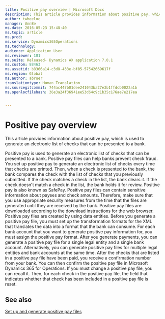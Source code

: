 ```yaml
---
title: Positive pay overview | Microsoft Docs
description: This article provides information about positive pay, which is used to generate an electronic list of checks that can be presented to a bank.
author: twheeloc
manager: AnnBe
ms.date: 2016-05-23 15:48:40
ms.topic: article
ms.prod: 
ms.service: Dynamics365Operations
ms.technology: 
audience: Application User
ms.reviewer: 101
ms.suite: Released- Dynamics AX application 7.0.1
ms.custom: 88463
ms.assetid: b8366a14-c3d8-433e-bf85-57542669617f
ms.region: Global
ms.author: abruer
translationtype: Human Translation
ms.sourcegitcommit: 744ac447b01dee241043ba27e3b1ffdcb0022a1b
ms.openlocfilehash: 36e3a24f36941ee53d64c9c1b35c176ae7e217ea


---
```


# <a name="positive-pay-overview"></a>Positive pay overview

This article provides information about positive pay, which is used to generate an electronic list of checks that can be presented to a bank. 

Positive pay is used to generate an electronic list of checks that can be presented to a bank. Positive pay files can help banks prevent check fraud. You set up positive pay to generate an electronic list of checks every time that checks are printed. Then, when a check is presented to the bank, the bank compares the check with the list of checks that you previously submitted. If the check matches a check in the list, the bank clears it. If the check doesn't match a check in the list, the bank holds it for review. Positive pay is also known as SafePay. Positive pay files can contain sensitive information about payees and check amounts. Therefore, make sure that you use appropriate security measures from the time that the files are generated until they are received by the bank. Positive pay files are downloaded according to the download instructions for the web browser. Positive pay files are created by using data entities. Before you generate a positive pay file, you must set up the transformation formats for the XML that translates the data into a format that the bank can consume. For each bank account that you want to generate positive pay information for, you must assign the positive pay format. After you generate payments, you can generate a positive pay file for a single legal entity and a single bank account. Alternatively, you can generate positive pay files for multiple legal entities and bank accounts at the same time. After the checks that are listed in a positive pay file have been paid, you receive a confirmation number from your bank. You can then confirm the positive pay file in Microsoft Dynamics 365 for Operations. If you must change a positive pay file, you can recall it. Then, for each check in the positive pay file, the field that indicates whether that check has been included in a positive pay file is reset.

<a name="see-also"></a>See also
--------

[Set up and generate positive pay files](https://docs.microsoft.com/en-us/dynamics365/operations/financials/accounts-payable/set-up-and-generate-positive-pay-files)




<!--HONumber=Feb17_HO3-->


